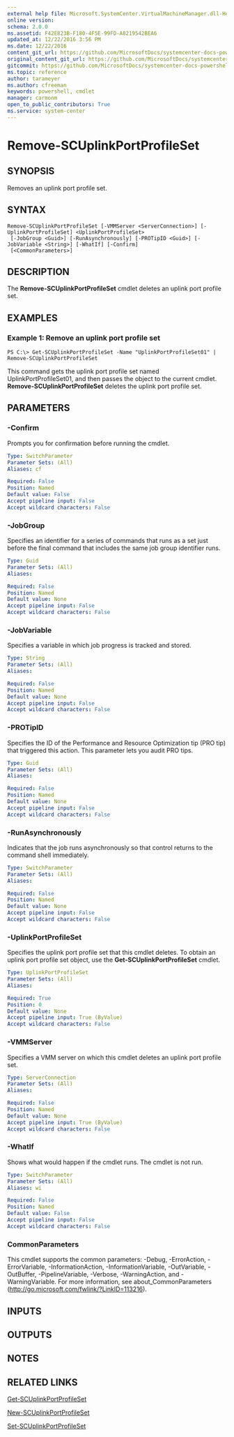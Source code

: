 ```yaml
---
external help file: Microsoft.SystemCenter.VirtualMachineManager.dll-Help.xml
online version: 
schema: 2.0.0
ms.assetid: F42E823B-F180-4F5E-99FD-A8219542BEA6
updated_at: 12/22/2016 3:56 PM
ms.date: 12/22/2016
content_git_url: https://github.com/MicrosoftDocs/systemcenter-docs-powershell/blob/live/systemcenter-cmdlets/SystemCenter2016/VirtualMachineManager/vlatest/Remove-SCUplinkPortProfileSet.md
original_content_git_url: https://github.com/MicrosoftDocs/systemcenter-docs-powershell/blob/live/systemcenter-cmdlets/SystemCenter2016/VirtualMachineManager/vlatest/Remove-SCUplinkPortProfileSet.md
gitcommit: https://github.com/MicrosoftDocs/systemcenter-docs-powershell/blob/96e5647587661652225fbdd2c797cd4d59d542bc/systemcenter-cmdlets/SystemCenter2016/VirtualMachineManager/vlatest/Remove-SCUplinkPortProfileSet.md
ms.topic: reference
author: tarameyer
ms.author: cfreeman
keywords: powershell, cmdlet
manager: carmonm
open_to_public_contributors: True
ms.service: system-center
---
```


# Remove-SCUplinkPortProfileSet

## SYNOPSIS
Removes an uplink port profile set.

## SYNTAX

```
Remove-SCUplinkPortProfileSet [-VMMServer <ServerConnection>] [-UplinkPortProfileSet] <UplinkPortProfileSet>
 [-JobGroup <Guid>] [-RunAsynchronously] [-PROTipID <Guid>] [-JobVariable <String>] [-WhatIf] [-Confirm]
 [<CommonParameters>]
```

## DESCRIPTION
The **Remove-SCUplinkPortProfileSet** cmdlet deletes an uplink port profile set.

## EXAMPLES

### Example 1: Remove an uplink port profile set
```
PS C:\> Get-SCUplinkPortProfileSet -Name "UplinkPortProfileSet01" | Remove-SCUplinkPortProfileSet
```

This command gets the uplink port profile set named UplinkPortProfileSet01, and then passes the object to the current cmdlet.
**Remove-SCUplinkPortProfileSet** deletes the uplink port profile set.

## PARAMETERS

### -Confirm
Prompts you for confirmation before running the cmdlet.

```yaml
Type: SwitchParameter
Parameter Sets: (All)
Aliases: cf

Required: False
Position: Named
Default value: False
Accept pipeline input: False
Accept wildcard characters: False
```

### -JobGroup
Specifies an identifier for a series of commands that runs as a set just before the final command that includes the same job group identifier runs.

```yaml
Type: Guid
Parameter Sets: (All)
Aliases: 

Required: False
Position: Named
Default value: None
Accept pipeline input: False
Accept wildcard characters: False
```

### -JobVariable
Specifies a variable in which job progress is tracked and stored.

```yaml
Type: String
Parameter Sets: (All)
Aliases: 

Required: False
Position: Named
Default value: None
Accept pipeline input: False
Accept wildcard characters: False
```

### -PROTipID
Specifies the ID of the Performance and Resource Optimization tip (PRO tip) that triggered this action.
This parameter lets you audit PRO tips.

```yaml
Type: Guid
Parameter Sets: (All)
Aliases: 

Required: False
Position: Named
Default value: None
Accept pipeline input: False
Accept wildcard characters: False
```

### -RunAsynchronously
Indicates that the job runs asynchronously so that control returns to the command shell immediately.

```yaml
Type: SwitchParameter
Parameter Sets: (All)
Aliases: 

Required: False
Position: Named
Default value: None
Accept pipeline input: False
Accept wildcard characters: False
```

### -UplinkPortProfileSet
Specifies the uplink port profile set that this cmdlet deletes.
To obtain an uplink port profile set object, use the **Get-SCUplinkPortProfileSet** cmdlet.

```yaml
Type: UplinkPortProfileSet
Parameter Sets: (All)
Aliases: 

Required: True
Position: 0
Default value: None
Accept pipeline input: True (ByValue)
Accept wildcard characters: False
```

### -VMMServer
Specifies a VMM server on which this cmdlet deletes an uplink port profile set.

```yaml
Type: ServerConnection
Parameter Sets: (All)
Aliases: 

Required: False
Position: Named
Default value: None
Accept pipeline input: True (ByValue)
Accept wildcard characters: False
```

### -WhatIf
Shows what would happen if the cmdlet runs.
The cmdlet is not run.

```yaml
Type: SwitchParameter
Parameter Sets: (All)
Aliases: wi

Required: False
Position: Named
Default value: False
Accept pipeline input: False
Accept wildcard characters: False
```

### CommonParameters
This cmdlet supports the common parameters: -Debug, -ErrorAction, -ErrorVariable, -InformationAction, -InformationVariable, -OutVariable, -OutBuffer, -PipelineVariable, -Verbose, -WarningAction, and -WarningVariable. For more information, see about_CommonParameters (http://go.microsoft.com/fwlink/?LinkID=113216).

## INPUTS

## OUTPUTS

## NOTES

## RELATED LINKS

[Get-SCUplinkPortProfileSet](xref:SystemCenter2016/VirtualMachineManager/vlatest/Get-SCUplinkPortProfileSet.md)

[New-SCUplinkPortProfileSet](xref:SystemCenter2016/VirtualMachineManager/vlatest/New-SCUplinkPortProfileSet.md)

[Set-SCUplinkPortProfileSet](xref:SystemCenter2016/VirtualMachineManager/vlatest/Set-SCUplinkPortProfileSet.md)

